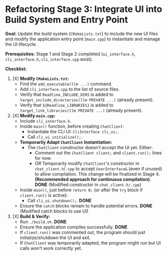 # Refactoring Stage 3: Integrate UI into Build System and Entry Point

**Goal:** Update the build system (`CMakeLists.txt`) to include the new UI files and modify the application entry point (`main.cpp`) to instantiate and manage the UI lifecycle.

**Prerequisites:** Stage 1 and Stage 2 completed (`ui_interface.h`, `cli_interface.h`, `cli_interface.cpp` exist).

**Checklist:**

1.  [X] **Modify `CMakeLists.txt`:**
    *   Find the `add_executable(llm ...)` command.
    *   Add `cli_interface.cpp` to the list of source files.
    *   Verify that `Readline_INCLUDE_DIRS` is added to `target_include_directories(llm PRIVATE ...)` (already present).
    *   Verify that `${Readline_LIBRARIES}` is added to `target_link_libraries(llm PRIVATE ...)` (already present).
2.  [X] **Modify `main.cpp`:**
    *   Include `cli_interface.h`.
    *   Inside `main()` function, before creating `ChatClient`:
        *   Instantiate the CLI UI: `CliInterface cli_ui;`.
        *   Call `cli_ui.initialize();`.
    *   **Temporarily Adapt `ChatClient` Instantiation:**
        *   The `ChatClient` constructor doesn't accept the UI yet. Either:
            *   Comment out the `ChatClient client;` and `client.run();` lines for now.
            *   *OR* Temporarily modify `ChatClient`'s constructor in `chat_client.h`/`.cpp` to accept `UserInterface&` (even if unused) to allow compilation. This change will be finalized in Stage 4. **(Recommended approach for continuous compilation)**. **DONE** (Modified constructor in `chat_client.h/.cpp`)
    *   Inside `main()`, just before `return 0;` (or after the `try` block if `client.run()` is active):
        *   Call `cli_ui.shutdown();`. **DONE**
    *   Ensure the `catch` blocks remain to handle potential errors. **DONE** (Modified catch blocks to use UI)
3.  [X] **Build & Verify:**
    *   Run `./build.sh`. **DONE**
    *   Ensure the application compiles successfully. **DONE**
    *   If `client.run()` was commented out, the program should just initialize/shutdown the UI and exit.
    *   If `ChatClient` was temporarily adapted, the program might run but UI calls won't work correctly yet.
